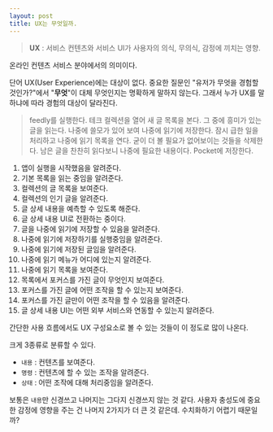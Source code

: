 ```yaml
---
layout: post
title: UX는 무엇일까.
---
```


> **UX** : 서비스 컨텐츠와 서비스 UI가 사용자의 의식, 무의식, 감정에 끼치는 영향.

온라인 컨텐츠 서비스 분야에서의 의미이다.

단어 UX(User Experience)에는 대상이 없다. 중요한 질문인 "유저가 무엇을 경험할 것인가?"에서 "**무엇**"이 대체 무엇인지는 명확하게 말하지 않는다. 그래서 누가 UX를 말하냐에 따라 경험의 대상이 달라진다.

> feedly를 실행한다. 테크 컬렉션을 열어 새 글 목록을 본다. 그 중에 흥미가 있는 글을 읽는다. 나중에 쓸모가 있어 보여 나중에 읽기에 저장한다. 잠시 급한 일을 처리하고 나중에 읽기 목록을 연다. 굳이 더 볼 필요가 없어보이는 것들을 삭제한다. 남은 글을 찬찬히 읽다보니 나중에 필요한 내용이다. Pocket에 저장한다.

1. 앱이 실행을 시작했음을 알려준다.
2. 기본 목록을 읽는 중임을 알려준다.
3. 컬렉션의 글 목록을 보여준다.
4. 컬렉션의 인기 글을 알려준다.
5. 글 상세 내용을 예측할 수 있도록 해준다.
6. 글 상세 내용 UI로 전환하는 중이다.
7. 글을 나중에 읽기에 저장할 수 있음을 알려준다.
8. 나중에 읽기에 저장하기를 실행중임을 알려준다.
9. 나중에 읽기에 저장된 글임을 알려준다.
10. 나중에 읽기 메뉴가 어디에 있는지 알려준다.
11. 나중에 읽기 목록을 보여준다.
12. 목록에서 포커스를 가진 글이 무엇인지 보여준다.
13. 포커스를 가진 글에 어떤 조작을 할 수 있는지 보여준다.
14. 포커스를 가진 글만이 어떤 조작을 할 수 있음을 알려준다.
15. 글 상세 내용 UI는 어떤 외부 서비스와 연동할 수 있는지 알려준다.

간단한 사용 흐름에서도 UX 구성요소로 볼 수 있는 것들이 이 정도로 많이 나온다.

크게 3종류로 분류할 수 있다.

* `내용` : 컨텐츠를 보여준다.
* `명령` : 컨텐츠에 할 수 있는 조작을 알려준다.
* `상태` : 어떤 조작에 대해 처리중임을 알려준다.

보통은 `내용`만 신경쓰고 나머지는 그다지 신경쓰지 않는 것 같다. 사용자 충성도에 중요한 감정에 영향을 주는 건 나머지 2가지가 더 큰 것 같은데. 수치화하기 어렵기 때문일까?
